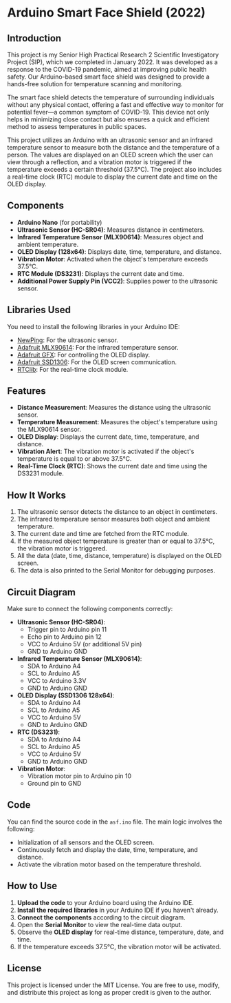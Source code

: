 # Arduino Smart Face Shield (2022)

## Introduction

This project is my Senior High Practical Research 2 Scientific Investigatory Project (SIP), which we completed in January 2022. It was developed as a response to the COVID-19 pandemic, aimed at improving public health safety. Our Arduino-based smart face shield was designed to provide a hands-free solution for temperature scanning and monitoring.

The smart face shield detects the temperature of surrounding individuals without any physical contact, offering a fast and effective way to monitor for potential fever—a common symptom of COVID-19. This device not only helps in minimizing close contact but also ensures a quick and efficient method to assess temperatures in public spaces.

This project utilizes an Arduino with an ultrasonic sensor and an infrared temperature sensor to measure both the distance and the temperature of a person. The values are displayed on an OLED screen which the user can view through a reflection, and a vibration motor is triggered if the temperature exceeds a certain threshold (37.5°C). The project also includes a real-time clock (RTC) module to display the current date and time on the OLED display.

## Components
- **Arduino Nano** (for portability)
- **Ultrasonic Sensor (HC-SR04)**: Measures distance in centimeters.
- **Infrared Temperature Sensor (MLX90614)**: Measures object and ambient temperature.
- **OLED Display (128x64)**: Displays date, time, temperature, and distance.
- **Vibration Motor**: Activated when the object's temperature exceeds 37.5°C.
- **RTC Module (DS3231)**: Displays the current date and time.
- **Additional Power Supply Pin (VCC2)**: Supplies power to the ultrasonic sensor.

## Libraries Used
You need to install the following libraries in your Arduino IDE:
- [NewPing](https://bitbucket.org/teckel12/arduino-new-ping/wiki/Home): For the ultrasonic sensor.
- [Adafruit MLX90614](https://github.com/adafruit/Adafruit-MLX90614-Library): For the infrared temperature sensor.
- [Adafruit GFX](https://github.com/adafruit/Adafruit-GFX-Library): For controlling the OLED display.
- [Adafruit SSD1306](https://github.com/adafruit/Adafruit_SSD1306): For the OLED screen communication.
- [RTClib](https://github.com/adafruit/RTClib): For the real-time clock module.

## Features
- **Distance Measurement**: Measures the distance using the ultrasonic sensor.
- **Temperature Measurement**: Measures the object's temperature using the MLX90614 sensor.
- **OLED Display**: Displays the current date, time, temperature, and distance.
- **Vibration Alert**: The vibration motor is activated if the object's temperature is equal to or above 37.5°C.
- **Real-Time Clock (RTC)**: Shows the current date and time using the DS3231 module.

## How It Works
1. The ultrasonic sensor detects the distance to an object in centimeters.
2. The infrared temperature sensor measures both object and ambient temperature.
3. The current date and time are fetched from the RTC module.
4. If the measured object temperature is greater than or equal to 37.5°C, the vibration motor is triggered.
5. All the data (date, time, distance, temperature) is displayed on the OLED screen.
6. The data is also printed to the Serial Monitor for debugging purposes.

## Circuit Diagram
Make sure to connect the following components correctly:

- **Ultrasonic Sensor (HC-SR04)**:
  - Trigger pin to Arduino pin 11
  - Echo pin to Arduino pin 12
  - VCC to Arduino 5V (or additional 5V pin)
  - GND to Arduino GND
- **Infrared Temperature Sensor (MLX90614)**:
  - SDA to Arduino A4
  - SCL to Arduino A5
  - VCC to Arduino 3.3V
  - GND to Arduino GND
- **OLED Display (SSD1306 128x64)**:
  - SDA to Arduino A4
  - SCL to Arduino A5
  - VCC to Arduino 5V
  - GND to Arduino GND
- **RTC (DS3231)**:
  - SDA to Arduino A4
  - SCL to Arduino A5
  - VCC to Arduino 5V
  - GND to Arduino GND
- **Vibration Motor**:
  - Vibration motor pin to Arduino pin 10
  - Ground pin to GND

## Code
You can find the source code in the `asf.ino` file. The main logic involves the following:
- Initialization of all sensors and the OLED screen.
- Continuously fetch and display the date, time, temperature, and distance.
- Activate the vibration motor based on the temperature threshold.

## How to Use
1. **Upload the code** to your Arduino board using the Arduino IDE.
2. **Install the required libraries** in your Arduino IDE if you haven't already.
3. **Connect the components** according to the circuit diagram.
4. Open the **Serial Monitor** to view the real-time data output.
5. Observe the **OLED display** for real-time distance, temperature, date, and time.
6. If the temperature exceeds 37.5°C, the vibration motor will be activated.

## License
This project is licensed under the MIT License. You are free to use, modify, and distribute this project as long as proper credit is given to the author.

